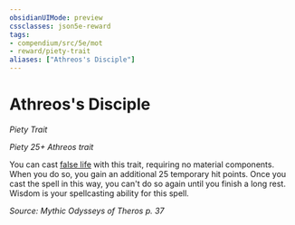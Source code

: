 ```yaml
---
obsidianUIMode: preview
cssclasses: json5e-reward
tags:
- compendium/src/5e/mot
- reward/piety-trait
aliases: ["Athreos's Disciple"]
---
```

# Athreos's Disciple
*Piety Trait*  

*Piety 25+ Athreos trait*

You can cast [false life](2-Mechanics/CLI/spells/false-life.md) with this trait, requiring no material components. When you do so, you gain an additional 25 temporary hit points. Once you cast the spell in this way, you can't do so again until you finish a long rest. Wisdom is your spellcasting ability for this spell.

*Source: Mythic Odysseys of Theros p. 37*